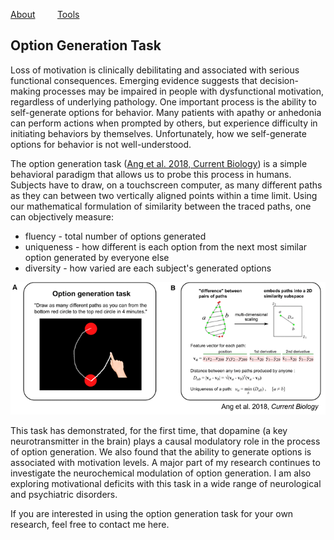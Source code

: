  [About](/index.md) &nbsp;&nbsp;&nbsp;&nbsp;&nbsp;&nbsp;&nbsp; [Tools](/tools.md)
 
## Option Generation Task
Loss of motivation is clinically debilitating and associated with serious functional consequences. Emerging evidence suggests that decision-making processes may be impaired in people with dysfunctional motivation, regardless of underlying pathology. One important process is the ability to self-generate options for behavior. Many patients with apathy or anhedonia can perform actions when prompted by others, but experience difficulty in initiating behaviors by themselves. Unfortunately, how we self-generate options for behavior is not well-understood. 

The option generation task ([Ang et al. 2018, Current Biology](/papers/Ang_et_al_2018_Current_Biology.pdf)) is a simple behavioral paradigm that allows us to probe this process in humans. Subjects have to draw, on a touchscreen computer, as many different paths as they can between two vertically aligned points within a time limit. Using our mathematical formulation of similarity between the traced paths, one can objectively measure:
* fluency - total number of options generated
* uniqueness - how different is each option from the next most similar option generated by everyone else
* diversity - how varied are each subject's generated options   

![](/images/option-generation.png)

This task has demonstrated, for the first time, that dopamine (a key neurotransmitter in the brain) plays a causal modulatory role in the process of option generation. We also found that the ability to generate options is associated with motivation levels. A major part of my research continues to investigate the neurochemical modulation of option generation. I am also exploring motivational deficits with this task in a wide range of neurological and psychiatric disorders.    

If you are interested in using the option generation task for your own research, feel free to contact me here.  

